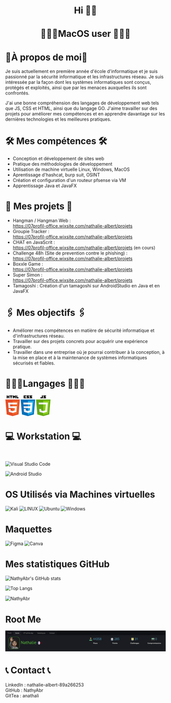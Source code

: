 # <p align="center">  Hi 👋🏽 </p>
# <p align="center">👩🏽‍💻MacOS user 👩🏽‍💻</p>

# 📍À propos de moi📍

Je suis actuellement en première année d'école d'informatique et je suis passionné par la sécurité informatique et les infrastructures réseau. Je suis intéressée par la façon dont les systèmes informatiques sont conçus, protégés et exploités, ainsi que par les menaces auxquelles ils sont confrontés.

J'ai une bonne compréhension des langages de développement web tels que JS, CSS et HTML, ainsi que du langage GO. J'aime travailler sur des projets pour améliorer mes compétences et en apprendre davantage sur les dernières technologies et les meilleures pratiques.

# 🛠️ Mes compétences 🛠️

- Conception et développement de sites web
- Pratique des méthodologies de développement
- Utilisation de machine virtuelle Linux, Windows, MacOS 
- Aprentissage d'hashcat, burp suit, OSINT
- Création et configuration d'un routeur pfsense via VM
- Apprentissage Java et JavaFX

# 🧨 Mes projets 🧨

- Hangman / Hangman Web : <br>https://07profil-office.wixsite.com/nathalie-albert/projets
- Groupie Tracker : <br>https://07profil-office.wixsite.com/nathalie-albert/projets
- CHAT en JavaScrit : <br>https://07profil-office.wixsite.com/nathalie-albert/projets (en cours)
- Challenge 48h (Site de prevention contre le phishing) :<br> https://07profil-office.wixsite.com/nathalie-albert/projets
- Boxxle Game : <br>https://07profil-office.wixsite.com/nathalie-albert/projets
- Super Simon : <br> https://07profil-office.wixsite.com/nathalie-albert/projets
- Tamagoshi : Création d'un tamagoshi sur AndroidStudio en Java et en JavaFX


# 🖇️ Mes objectifs 🖇️

- Améliorer mes compétences en matière de sécurité informatique et d'infrastructures réseau.
- Travailler sur des projets concrets pour acquérir une expérience pratique. 
- Travailler dans une entreprise où je pourrai contribuer à la conception, à la mise en place et à la maintenance de systèmes informatiques sécurisés et fiables.

# 👩🏽‍💻Langages 👩🏽‍💻

![Image](html.png) 

# 💻 Workstation 💻
<br>

![Visual Studio Code](https://img.shields.io/badge/Visual%20Studio%20Code-0078d7.svg?style=for-the-badge&logo=visual-studio-code&logoColor=white)

![Android Studio](https://img.shields.io/badge/Android%20Studio-3DDC84.svg?style=for-the-badge&logo=android-studio&logoColor=white)


# OS Utilisés via Machines virtuelles

![Kali](https://img.shields.io/badge/Kali-268BEE?style=for-the-badge&logo=kalilinux&logoColor=white)
![LINUX](https://img.shields.io/badge/Linux-FCC624?style=for-the-badge&logo=linux&logoColor=black)
![Ubuntu](https://img.shields.io/badge/Ubuntu-E95420?style=for-the-badge&logo=ubuntu&logoColor=white)
![Windows](https://img.shields.io/badge/Windows-0078D6?style=for-the-badge&logo=windows&logoColor=white)


# Maquettes	
![Figma](https://img.shields.io/badge/figma-%23F24E1E.svg?style=for-the-badge&logo=figma&logoColor=white) 
![Canva](https://img.shields.io/badge/Canva-%2300C4CC.svg?style=for-the-badge&logo=Canva&logoColor=white) 


# Mes statistiques GitHub

![NathyAbr's GitHub stats](https://github-readme-stats.vercel.app/api?username=NathyAbr&count_private=false&theme=codeSTACKr&hide=stars&show_icons=true&hide_title=false&disable_animations=false&&hide_rank=false)
</p>

![Top Langs](https://github-readme-stats.vercel.app/api/top-langs/?username=NathyAbr&layout=codeSTACKr&count_private=false&theme=merko&disable_animations=false&progress=true) 
</p>
<p><img align="center" src="https://github-readme-streak-stats.herokuapp.com?user=nathyabr&theme=codeSTACKr&hide_border=false&locale=fr" alt="NathyAbr" /></p>

# Root Me

![Image](Rootme.png) 

# 📞 Contact 📞

LinkedIn : nathalie-albert-89a266253 <br>
GitHub : NathyAbr<br>
GitTea : anathali
